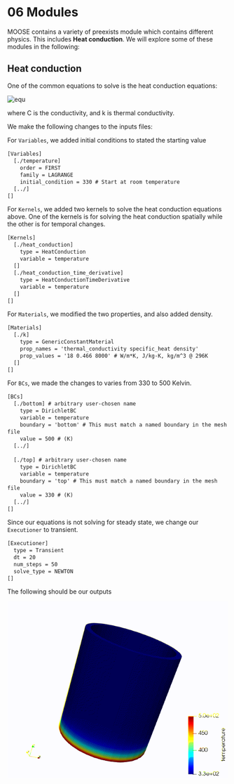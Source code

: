 # 06 Modules

MOOSE contains a variety of preexists module which contains different physics. This includes **Heat conduction**. We will explore some of these modules in the following:


## Heat conduction

One of the common equations to solve is the heat conduction equations:

![equ](https://latex.codecogs.com/gif.latex?C&space;\frac{\partial&space;T}{\partial&space;t}&space;-&space;\nabla&space;\cdot&space;k&space;\nabla&space;T&space;=&space;0)

where C is the conductivity, and k is thermal conductivity.


We make the following changes to the inputs files:


For `Variables`, we added initial conditions to stated the starting value

    [Variables]
      [./temperature]
        order = FIRST
        family = LAGRANGE
        initial_condition = 330 # Start at room temperature
      [../]
    []

For `Kernels`, we added two kernels to solve the heat conduction equations above. One of the kernels is for solving the heat conduction spatially while the other is for temporal changes.


    [Kernels]
      [./heat_conduction]
        type = HeatConduction
        variable = temperature
      []
      [./heat_conduction_time_derivative]
        type = HeatConductionTimeDerivative
        variable = temperature
      []
    []

For `Materials`, we modified the two properties, and also added density.

    [Materials]
      [./k]
        type = GenericConstantMaterial
        prop_names = 'thermal_conductivity specific_heat density'
        prop_values = '18 0.466 8000' # W/m*K, J/kg-K, kg/m^3 @ 296K
      []
    []

For `BCs`, we made the changes to varies from 330 to 500 Kelvin.

    [BCs]
      [./bottom] # arbitrary user-chosen name
        type = DirichletBC
        variable = temperature
        boundary = 'bottom' # This must match a named boundary in the mesh file
        value = 500 # (K)
      [../]

      [./top] # arbitrary user-chosen name
        type = DirichletBC
        variable = temperature
        boundary = 'top' # This must match a named boundary in the mesh file
        value = 330 # (K)
      [../]
    []


Since our equations is not solving for steady state, we change our `Executioner` to transient.

    [Executioner]
      type = Transient
      dt = 20
      num_steps = 50
      solve_type = NEWTON
    []



The following should be our outputs

![outputs_06_heat](media/06_heat.gif)
